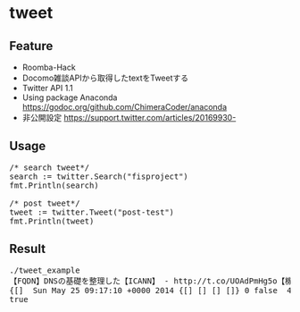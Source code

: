 tweet
============

## Feature
- Roomba-Hack
- Docomo雑談APIから取得したtextをTweetする
- Twitter API 1.1
- Using package Anaconda https://godoc.org/github.com/ChimeraCoder/anaconda
- 非公開設定 https://support.twitter.com/articles/20169930-

## Usage
<pre>
/* search tweet*/
search := twitter.Search("fisproject")
fmt.Println(search)

/* post tweet*/
tweet := twitter.Tweet("post-test")
fmt.Println(tweet) 
</pre>

## Result
<pre>
./tweet_example
【FQDN】DNSの基礎を整理した【ICANN】 - http://t.co/UOAdPmHg5o【機械学習】PerceptronをGo言語で書いてみた【線形分類器】 - http://t.co/eOP8bcpXzV
{[] <nil> Sun May 25 09:17:10 +0000 2014 {[] [] [] []} 0 false <nil> 470493769389731841 470493769389731841  0  0  {map[] {[] } []    {[] }    [] } false 0 false <nil> <a href="http://127.0.0.1/" rel="nofollow">roomba2d2</a> post-test false {false Thu Nov 24 05:51:10 +0000 2011 true true  0 false 0 false 0 false 420103191 420103191 false ja 0  whitecat false C0DEED http://abs.twimg.com/images/themes/theme1/bg.png https://abs.twimg.com/images/themes/theme1/bg.png false http://abs.twimg.com/sticky/default_profile_images/default_profile_4_normal.png https://abs.twimg.com/sticky/default_profile_images/default_profile_4_normal.png 0084B4 C0DEED DDEEF6 333333 true true roomba2d2 false <nil> 3 Tokyo  32400 false}}
true
</pre>
